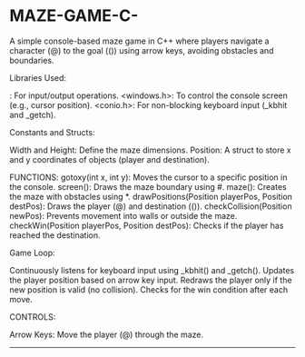 # MAZE-GAME-C-
A simple console-based maze game in C++ where players navigate a character (@) to the goal (()) using arrow keys, avoiding obstacles and boundaries.


Libraries Used:

<iostream>: For input/output operations.
<windows.h>: To control the console screen (e.g., cursor position).
<conio.h>: For non-blocking keyboard input (_kbhit and _getch).

Constants and Structs:

Width and Height: Define the maze dimensions.
Position: A struct to store x and y coordinates of objects (player and destination).

FUNCTIONS:
gotoxy(int x, int y): Moves the cursor to a specific position in the console.
screen(): Draws the maze boundary using #.
maze(): Creates the maze with obstacles using *.
drawPositions(Position playerPos, Position destPos): Draws the player (@) and destination (()).
checkCollision(Position newPos): Prevents movement into walls or outside the maze.
checkWin(Position playerPos, Position destPos): Checks if the player has reached the destination.

Game Loop:

Continuously listens for keyboard input using _kbhit() and _getch().
Updates the player position based on arrow key input.
Redraws the player only if the new position is valid (no collision).
Checks for the win condition after each move.

CONTROLS:

Arrow Keys: Move the player (@) through the maze.

------------------------------------------------------------------------------------------------------------------------------------------



